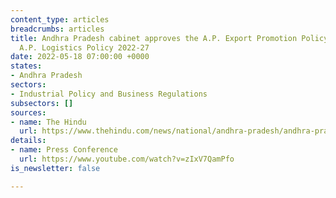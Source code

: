 ```yaml
---
content_type: articles
breadcrumbs: articles
title: Andhra Pradesh cabinet approves the A.P. Export Promotion Policy 2022-27 and
  A.P. Logistics Policy 2022-27
date: 2022-05-18 07:00:00 +0000
states:
- Andhra Pradesh
sectors:
- Industrial Policy and Business Regulations
subsectors: []
sources:
- name: The Hindu
  url: https://www.thehindu.com/news/national/andhra-pradesh/andhra-pradesh-government-advances-water-release-schedule-for-kharif-operations/article65407963.ece
details:
- name: Press Conference
  url: https://www.youtube.com/watch?v=zIxV7QamPfo
is_newsletter: false

---
```

